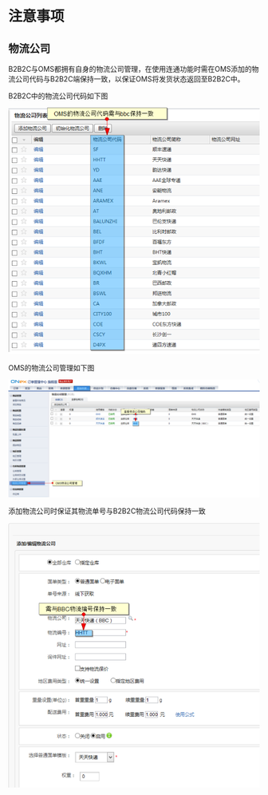 # 注意事项


## 物流公司

B2B2C与OMS都拥有自身的物流公司管理，在使用连通功能时需在OMS添加的物流公司代码与B2B2C端保持一致，以保证OMS将发货状态返回至B2B2C中。

B2B2C中的物流公司代码如下图

![](images/oms37.png)

OMS的物流公司管理如下图

![](images/oms38.png)

添加物流公司时保证其物流单号与B2B2C物流公司代码保持一致

![](images/oms39.png)
